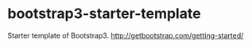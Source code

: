 # bootstrap3-starter-template
Starter template of Bootstrap3.
http://getbootstrap.com/getting-started/
